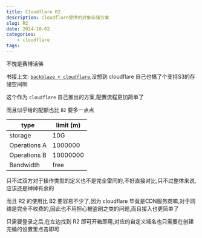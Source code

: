 ```yaml
---
title: Cloudflare R2
description: Cloudflare提供的对象存储方案
slug: R2
date: 2024-10-02
categories:
    - cloudflare
tags:
---
```


不愧是赛博活佛

书接上文: [`backblaze + cloudflare`](./B2.md),没想到 cloudflare 自己也搞了个支持S3的存储空间啊

这个作为 `cloudflare` 自己推出的方案,配置流程更加简单了

而且似乎给的配额也比 `B2` 要多一点点

| type | limit (m) |
| --- | --- |
| storage | 10G |
| Operations A | 1000000 |
| Operations B | 10000000 |
| Bandwidth | free |

只不过双方对于操作类型的定义也不是完全雷同的,不好直接对比,只不过整体来说,应该还是绰绰有余的

而且 R2 的使用比 B2 要容易不少了,因为 cloudflare 毕竟是CDN服务商嘛,对于网络是完全不收费的,因此也不用担心被盗刷之类的问题,而且接入也更简单了

只需要登录之后,在左边找到 R2 即可开箱即用,对应的自定义域名也只需要在创建完桶的设置里点击即可
